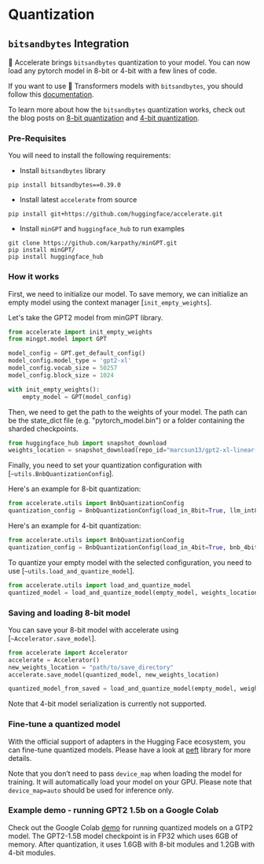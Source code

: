 <!--Copyright 2023 The HuggingFace Team. All rights reserved.

Licensed under the Apache License, Version 2.0 (the "License"); you may not use this file except in compliance with
the License. You may obtain a copy of the License at

http://www.apache.org/licenses/LICENSE-2.0

Unless required by applicable law or agreed to in writing, software distributed under the License is distributed on
an "AS IS" BASIS, WITHOUT WARRANTIES OR CONDITIONS OF ANY KIND, either express or implied. See the License for the
specific language governing permissions and limitations under the License.

⚠️ Note that this file is in Markdown but contain specific syntax for our doc-builder (similar to MDX) that may not be
rendered properly in your Markdown viewer.
-->

# Quantization

## `bitsandbytes` Integration

🤗 Accelerate brings `bitsandbytes` quantization to your model. You can now load any pytorch model in 8-bit or 4-bit with a few lines of code.

If you want to use 🤗 Transformers models with `bitsandbytes`, you should follow this [documentation](https://huggingface.co/docs/transformers/main_classes/quantization). 

To learn more about how the `bitsandbytes` quantization works, check out the blog posts on [8-bit quantization](https://huggingface.co/blog/hf-bitsandbytes-integration) and [4-bit quantization](https://huggingface.co/blog/4bit-transformers-bitsandbytes).

### Pre-Requisites
You will need to install the following requirements:

- Install `bitsandbytes` library
```
pip install bitsandbytes==0.39.0
```
- Install latest `accelerate` from source
```
pip install git+https://github.com/huggingface/accelerate.git
```
- Install `minGPT` and `huggingface_hub` to run examples
```
git clone https://github.com/karpathy/minGPT.git
pip install minGPT/
pip install huggingface_hub
```

### How it works

First, we need to initialize our model. To save memory, we can initialize an empty model using the context manager [`init_empty_weights`]. 

Let's take the GPT2 model from minGPT library.
```py
from accelerate import init_empty_weights
from mingpt.model import GPT

model_config = GPT.get_default_config()
model_config.model_type = 'gpt2-xl'
model_config.vocab_size = 50257
model_config.block_size = 1024

with init_empty_weights():
    empty_model = GPT(model_config)
```

Then, we need to get the path to the weights of your model. The path can be the state_dict file (e.g. "pytorch_model.bin") or a folder containing the sharded checkpoints. 

```py
from huggingface_hub import snapshot_download
weights_location = snapshot_download(repo_id="marcsun13/gpt2-xl-linear-sharded")
```

Finally, you need to set your quantization configuration with [`~utils.BnbQuantizationConfig`].

Here's an example for 8-bit quantization:
```py
from accelerate.utils import BnbQuantizationConfig
quantization_config = BnbQuantizationConfig(load_in_8bit=True, llm_int8_threshold = 6)
```

Here's an example for 4-bit quantization:
```py
from accelerate.utils import BnbQuantizationConfig
quantization_config = BnbQuantizationConfig(load_in_4bit=True, bnb_4bit_compute_dtype=torch.bfloat16, bnb_4bit_use_double_quant=True, bnb_4bit_quant_type="nf4")
```

To quantize your empty model with the selected configuration, you need to use [`~utils.load_and_quantize_model`]. 

```py
from accelerate.utils import load_and_quantize_model
quantized_model = load_and_quantize_model(empty_model, weights_location=weights_location, quantization_config=quantization_config, device_map = "auto")
```

### Saving and loading 8-bit model

You can save your 8-bit model with accelerate using [`~Accelerator.save_model`]. 

```py
from accelerate import Accelerator
accelerate = Accelerator()
new_weights_location = "path/to/save_directory"
accelerate.save_model(quantized_model, new_weights_location)

quantized_model_from_saved = load_and_quantize_model(empty_model, weights_location=new_weights_location, quantization_config=quantization_config, device_map = "auto")
```

Note that 4-bit model serialization is currently not supported.

### Fine-tune a quantized model

With the official support of adapters in the Hugging Face ecosystem, you can fine-tune quantized models. Please have a look at [peft](https://github.com/huggingface/peft) library for more details.

Note that you don’t need to pass `device_map` when loading the model for training. It will automatically load your model on your GPU. Please note that `device_map=auto` should be used for inference only.

### Example demo - running GPT2 1.5b on a Google Colab

Check out the Google Colab [demo](https://colab.research.google.com/drive/1T1pOgewAWVpR9gKpaEWw4orOrzPFb3yM?usp=sharing) for running quantized models on a GTP2 model. The GPT2-1.5B model checkpoint is in FP32 which uses 6GB of memory. After quantization, it uses 1.6GB with 8-bit modules and 1.2GB with 4-bit modules.